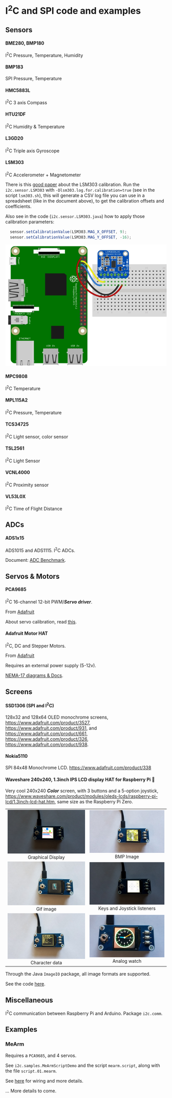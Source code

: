 # I<sup>2</sup>C and SPI code and examples

## Sensors

#### BME280, BMP180
I<sup>2</sup>C Pressure, Temperature, Humidity

#### BMP183
SPI Pressure, Temperature

#### HMC5883L
I<sup>2</sup>C 3 axis Compass

#### HTU21DF
I<sup>2</sup>C Humidity & Temperature

#### L3GD20
I<sup>2</sup>C Triple axis Gyroscope

#### LSM303
I<sup>2</sup>C Accelerometer + Magnetometer

There is this [good paper](https://github.com/praneshkmr/node-lsm303/wiki/Understanding-the-calibration-of-the-LSM303-magnetometer-(compass)) about the LSM303 calibration.
Run the `i2c.sensor.LSM303` with `-Dlsm303.log.for.calibration=true` (see in the script `lsm303.sh`), this will generate a CSV log file you can use in a spreadsheet (like in the document above),
to get the calibration offsets and coefficients.

Also see in the code (`i2c.sensor.LSM303.java`) how to apply those calibration parameters:
```java
  sensor.setCalibrationValue(LSM303.MAG_X_OFFSET, 9);
  sensor.setCalibrationValue(LSM303.MAG_Y_OFFSET, -16);
```
![Wiring](./img/lsm303.png)

#### MPC9808
I<sup>2</sup>C Temperature

#### MPL115A2
I<sup>2</sup>C Pressure, Temperature

#### TCS34725
I<sup>2</sup>C Light sensor, color sensor

#### TSL2561
I<sup>2</sup>C Light Sensor

#### VCNL4000
I<sup>2</sup>C Proximity sensor

#### VL53L0X
I<sup>2</sup>C Time of Flight Distance

## ADCs

#### ADS1x15
ADS1015 and ADS1115. I<sup>2</sup>C ADCs.

Document: [ADC Benchmark](https://github.com/OlivierLD/raspberry-coffee/blob/master/ADC-benchmark/README.md).

## Servos & Motors

#### PCA9685
I<sup>2</sup>C 16-channel 12-bit PWM/_**Servo driver**_.

From [Adafruit](https://www.adafruit.com/product/815)

About servo calibration, read [this](./PWM.md).

#### Adafruit Motor HAT
I<sup>2</sup>C, DC and Stepper Motors.

From [Adafruit](https://www.adafruit.com/product/2348)

Requires an external power supply (5-12v).

[NEMA-17 diagrams & Docs](https://www.circuitspecialists.com/nema_17_stepper_motor_42bygh4807.html). 

## Screens

#### SSD1306 (SPI and I<sup>2</sup>C)
128x32 and 128x64 OLED monochrome screens, https://www.adafruit.com/product/3527, https://www.adafruit.com/product/931, and https://www.adafruit.com/product/661,
https://www.adafruit.com/product/326, https://www.adafruit.com/product/938.

#### Nokia5110
SPI 84x48 Monochrome LCD. https://www.adafruit.com/product/338

#### Waveshare 240x240, 1.3inch IPS LCD display HAT for Raspberry Pi 🌊
Very cool 240x240 _**Color**_ screen, with 3 buttons and a 5-option joystick, https://www.waveshare.com/product/modules/oleds-lcds/raspberry-pi-lcd/1.3inch-lcd-hat.htm,
same size as the Raspberry Pi Zero.

|    |    |
|:--:|:--:|
| ![Grahical display](./img/01.ws.jpg) <br/> Graphical Display | ![BMP Image](./img/02.ws.jpg) <br/> BMP Image |
| ![Gif image](./img/03.ws.jpg) <br/> Gif image | ![Keys and Joystick](./img/04.ws.jpg) <br/> Keys and Joystick listeners |
| ![Character data](./img/05.ws.jpg) <br/> Character data | ![Analog watch](./img/06.ws.jpg) <br/> Analog watch |

Through the Java `ImageIO` package, all image formats are supported.

See the code [here](https://github.com/OlivierLD/raspberry-coffee/tree/master/I2C.SPI/src/spi/lcd/waveshare).

## Miscellaneous
I<sup>2</sup>C communication between Raspberry Pi and Arduino.
Package `i2c.comm`.

## Examples
### MeArm
Requires a `PCA9685`, and 4 servos.

See `i2c.samples.MeArmScriptDemo` and the script `mearm.script`, along with the file `script.01.mearm`.

See [here](https://github.com/OlivierLD/raspberry-pi4j-samples/tree/master/Processing#mearm-gui) for wiring and more details.

... More details to come.



